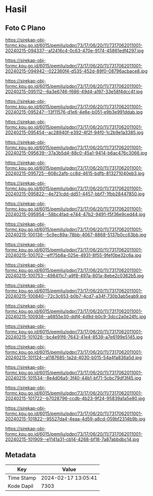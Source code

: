 # Hasil

## Foto C Plano

https://sirekap-obj-formc.kpu.go.id/6015/pemilu/pdpr/73/17/06/20/11/7317062011001-20240215-094337--a12416c4-0c63-470e-9174-45861edf4297.jpg

https://sirekap-obj-formc.kpu.go.id/6015/pemilu/pdpr/73/17/06/20/11/7317062011001-20240215-094942--022360f4-d535-452d-89f0-08796acbace8.jpg

https://sirekap-obj-formc.kpu.go.id/6015/pemilu/pdpr/73/17/06/20/11/7317062011001-20240215-095112--6a3e6746-f686-49d4-a197-33e58f4dcc4f.jpg

https://sirekap-obj-formc.kpu.go.id/6015/pemilu/pdpr/73/17/06/20/11/7317062011001-20240215-095247--13f11576-d1e6-4e6e-b051-e9b3e991ddab.jpg

https://sirekap-obj-formc.kpu.go.id/6015/pemilu/pdpr/73/17/06/20/11/7317062011001-20240215-095454--ac28940f-e392-4f2f-94f0-1c2b9e1a3385.jpg

https://sirekap-obj-formc.kpu.go.id/6015/pemilu/pdpr/73/17/06/20/11/7317062011001-20240215-095639--37a3b5d4-88c0-45a1-9414-b6ac476c3066.jpg

https://sirekap-obj-formc.kpu.go.id/6015/pemilu/pdpr/73/17/06/20/11/7317062011001-20240215-095725--608c2afb-cc8d-4615-bdfb-813271040eb3.jpg

https://sirekap-obj-formc.kpu.go.id/6015/pemilu/pdpr/73/17/06/20/11/7317062011001-20240215-095822--4e721cdd-dd51-4457-bbf7-1fbb28447850.jpg

https://sirekap-obj-formc.kpu.go.id/6015/pemilu/pdpr/73/17/06/20/11/7317062011001-20240215-095954--58bc4fad-e744-47b2-9491-f5f36e9ced44.jpg

https://sirekap-obj-formc.kpu.go.id/6015/pemilu/pdpr/73/17/06/20/11/7317062011001-20240215-100136--5c9ec89a-78bb-4067-8868-5137b0cc63bb.jpg

https://sirekap-obj-formc.kpu.go.id/6015/pemilu/pdpr/73/17/06/20/11/7317062011001-20240215-100702--eff75b8a-025e-4931-8f55-9fef0be32c6a.jpg

https://sirekap-obj-formc.kpu.go.id/6015/pemilu/pdpr/73/17/06/20/11/7317062011001-20240215-100753--498411c7-a9f8-497a-801a-8ebe2c0362b5.jpg

https://sirekap-obj-formc.kpu.go.id/6015/pemilu/pdpr/73/17/06/20/11/7317062011001-20240215-100840--72c3c653-b0b7-4cd7-a34f-730b3ab5eab9.jpg

https://sirekap-obj-formc.kpu.go.id/6015/pemilu/pdpr/73/17/06/20/11/7317062011001-20240215-100938--a6855e30-ddf4-4d9d-b0c9-3dcc2a0e24fc.jpg

https://sirekap-obj-formc.kpu.go.id/6015/pemilu/pdpr/73/17/06/20/11/7317062011001-20240215-101026--bc4e91f6-7643-41e4-8539-a7e6199e5145.jpg

https://sirekap-obj-formc.kpu.go.id/6015/pemilu/pdpr/73/17/06/20/11/7317062011001-20240215-101124--a1187685-1a2d-4030-b015-54a4fa836a5d.jpg

https://sirekap-obj-formc.kpu.go.id/6015/pemilu/pdpr/73/17/06/20/11/7317062011001-20240215-101534--8e4d06a5-3f40-44b1-bf71-5cbc79df3f45.jpg

https://sirekap-obj-formc.kpu.go.id/6015/pemilu/pdpr/73/17/06/20/11/7317062011001-20240215-101722--b7028796-ccdb-4b23-9f24-95839a1a5e80.jpg

https://sirekap-obj-formc.kpu.go.id/6015/pemilu/pdpr/73/17/06/20/11/7317062011001-20240215-101822--95527da4-4eaa-4d59-a8cd-059bf2314b9b.jpg

https://sirekap-obj-formc.kpu.go.id/6015/pemilu/pdpr/73/17/06/20/11/7317062011001-20240215-101909--e1141a31-cb14-4268-bf18-7a87abbdbc14.jpg


## Metadata

| Key        | Value               |
| ---------- | ------------------- |
| Time Stamp | 2024-02-17 13:05:41 |
| Kode Dapil | 7303                |



